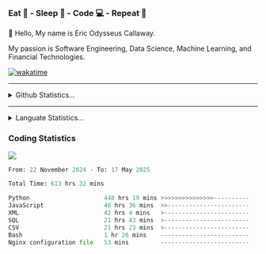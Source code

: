 <h3>Eat 🍴 - Sleep 🛌 - Code 💻 - Repeat 🔁</h3>

👋 Hello, My name is Eric Odysseus Callaway.

My passion is Software Engineering, Data Science, Machine Learning, and Financial Technologies.

[![wakatime](https://wakatime.com/badge/user/6717695f-6a13-47e3-aa16-c813e12c0985.svg)](https://wakatime.com/@6717695f-6a13-47e3-aa16-c813e12c0985)
<hr>
<details>
  <summary>
    Github Statistics...
  </summary>
    <p align="center">
      <img src="https://github-readme-stats.vercel.app/api?username=EricCallaway&show_icons=true"/>
    </p>
</details>
</hr>

<hr>
<details>
  <summary>
    Languate Statistics...
  </summary>
    <p align="center">
      <img src="https://wakatime.com/share/@Odysseus/6fc7c863-6fba-4e57-a6af-ed1f2fa8d560.svg"/>
    </p>
</details>
</hr>


<h3>Coding Statistics</h3>
<img src="https://wakatime.com/share/@Odysseus/5e02c832-9cc5-49a3-8f4c-bd2647d78fca.svg"/>
<!--START_SECTION:waka-->

```python
From: 22 November 2024 - To: 17 May 2025

Total Time: 613 hrs 32 mins

Python                     448 hrs 19 mins >>>>>>>>>>>>>>>----------   61.05 %
JavaScript                 46 hrs 36 mins  >>-----------------------   06.35 %
XML                        42 hrs 4 mins   >------------------------   05.73 %
SQL                        21 hrs 43 mins  >------------------------   02.96 %
CSV                        21 hrs 23 mins  >------------------------   02.91 %
Bash                       1 hr 26 mins    -------------------------   00.20 %
Nginx configuration file   53 mins         -------------------------   00.12 %
```

<!--END_SECTION:waka-->
